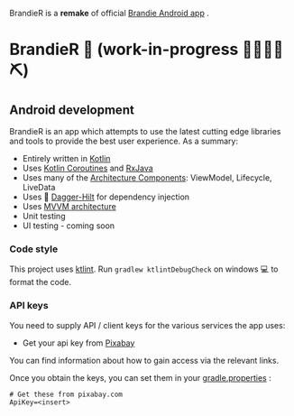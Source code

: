 

BrandieR is a **remake** of official [Brandie Android app](https://play.google.com/store/apps/details?id=io.brandie.brandie) .

# BrandieR 📱 (work-in-progress 👷🔧️👷‍♀️⛏)

## Android development

BrandieR is an app which attempts to use the latest cutting edge libraries and tools to provide the best user experience. As a summary:

 * Entirely written in [Kotlin](https://kotlinlang.org/)
 * Uses [Kotlin Coroutines](https://kotlinlang.org/docs/reference/coroutines/coroutines-guide.html) and [RxJava](https://github.com/ReactiveX/RxJava)
 * Uses many of the [Architecture Components](https://developer.android.com/topic/libraries/architecture/): ViewModel, Lifecycle, LiveData
 * Uses 🔪 [Dagger-Hilt](https://dagger.dev/hilt/) for dependency injection
 * Uses [MVVM architecture](https://en.wikipedia.org/wiki/Model%E2%80%93view%E2%80%93viewmodel)
 * Unit testing
 * UI testing - coming soon

### Code style

This project uses [ktlint](https://github.com/pinterest/ktlint). Run `gradlew ktlintDebugCheck` on windows 💻 to format the code.

### API keys

You need to supply API / client keys for the various services the
app uses:

- Get your api key from [Pixabay](https://pixabay.com/api/docs/)

You can find information about how to gain access via the relevant links.

Once you obtain the keys, you can set them in your [gradle.properties](/gradle.properties) :

```
# Get these from pixabay.com
ApiKey=<insert>
```
